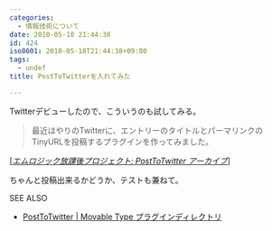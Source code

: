 ```yaml
---
categories:
  - 情報技術について
date: 2010-05-18 21:44:38
id: 424
iso8601: 2010-05-18T21:44:38+09:00
tags:
  - undef
title: PostToTwitterを入れてみた

---
```


<p>Twitterデビューしたので、こういうのも試してみる。</p>

<blockquote cite="http://labs.m-logic.jp/cat2/posttotwitter/" title="エムロジック放課後プロジェクト: PostToTwitter アーカイブ" class="blockquote"><p>最近はやりのTwitterに、エントリーのタイトルとパーマリンクのTinyURLを投稿するプラグインを作ってみました。</p></blockquote>

<div class="cite">[<cite><a href="http://labs.m-logic.jp/cat2/posttotwitter/">エムロジック放課後プロジェクト: PostToTwitter アーカイブ</a></cite>]</div>

<p>ちゃんと投稿出来るかどうか、テストも兼ねて。</p>

<div>
<p>SEE ALSO</p>
<ul>
<li><a href="http://www.movabletype.jp/plugins/posttotwitter.html" target="_blank">PostToTwitter | Movable Type プラグインディレクトリ</a></li>
</ul>
</div>
    	